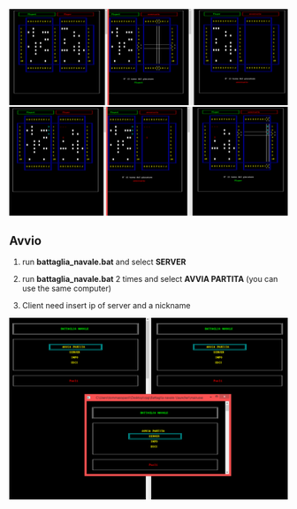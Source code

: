 <img src="screen/001.PNG"/>
<img src="screen/002.PNG"/>

## Avvio

1. run **battaglia_navale.bat** and select **SERVER**

2. run **battaglia_navale.bat** 2 times and select **AVVIA PARTITA** (you can use the same computer)

3. Client need insert ip of server and a nickname
<img src="screen/003.PNG"/>
